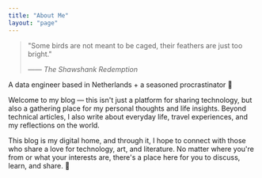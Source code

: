 ```yaml
---
title: "About Me"
layout: "page"
---
```

> "Some birds are not meant to be caged, their feathers are just too bright."
>
> —— *The Shawshank Redemption*

A data engineer based in Netherlands + a seasoned procrastinator 🌚

Welcome to my blog — this isn't just a platform for sharing technology, but also a gathering place for my personal thoughts and life insights. Beyond technical articles, I also write about everyday life, travel experiences, and my reflections on the world.

This blog is my digital home, and through it, I hope to connect with those who share a love for technology, art, and literature. No matter where you're from or what your interests are, there's a place here for you to discuss, learn, and share. 🌟